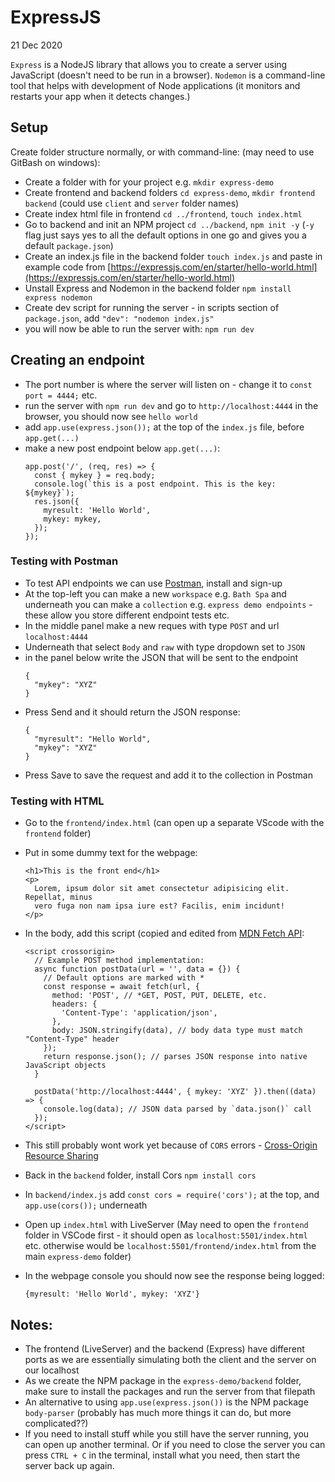 # ExpressJS

21 Dec 2020

`Express` is a NodeJS library that allows you to create a server using JavaScript (doesn't need to be run in a browser). `Nodemon` is a command-line tool that helps with development of Node applications (it monitors and restarts your app when it detects changes.)

## Setup

Create folder structure normally, or with command-line: (may need to use GitBash on windows):

- Create a folder with for your project e.g. `mkdir express-demo`
- Create frontend and backend folders `cd express-demo`, `mkdir frontend backend` (could use `client` and `server` folder names)
- Create index html file in frontend `cd ../frontend`, `touch index.html`
- Go to backend and init an NPM project `cd ../backend`, `npm init -y` (`-y` flag just says yes to all the default options in one go and gives you a default `package.json`)
- Create an index.js file in the backend folder `touch index.js` and paste in example code from [https://expressjs.com/en/starter/hello-world.html](https://expressjs.com/en/starter/hello-world.html)
- Unstall Express and Nodemon in the backend folder `npm install express nodemon`
- Create dev script for running the server - in scripts section of `package.json`, add `"dev": "nodemon index.js"`
- you will now be able to run the server with: `npm run dev`

## Creating an endpoint

- The port number is where the server will listen on - change it to `const port = 4444;` etc.
- run the server with `npm run dev` and go to `http://localhost:4444` in the browser, you should now see `hello world`
- add `app.use(express.json());` at the top of the `index.js` file, before `app.get(...)`
- make a new post endpoint below `app.get(...)`:
  ```
  app.post('/', (req, res) => {
    const { mykey } = req.body;
    console.log(`this is a post endpoint. This is the key: ${mykey}`);
    res.json({
      myresult: 'Hello World',
      mykey: mykey,
    });
  });
  ```

### Testing with Postman

- To test API endpoints we can use [Postman](https://www.postman.com/), install and sign-up
- At the top-left you can make a new `workspace` e.g. `Bath Spa` and underneath you can make a `collection` e.g. `express demo endpoints` - these allow you store different endpoint tests etc.
- In the middle panel make a new reques with type `POST` and url `localhost:4444`
- Underneath that select `Body` and `raw` with type dropdown set to `JSON`
- in the panel below write the JSON that will be sent to the endpoint
  ```
  {
    "mykey": "XYZ"
  }
  ```
- Press Send and it should return the JSON response:
  ```
  {
    "myresult": "Hello World",
    "mykey": "XYZ"
  }
  ```
- Press Save to save the request and add it to the collection in Postman

### Testing with HTML

- Go to the `frontend/index.html` (can open up a separate VScode with the `frontend` folder)
- Put in some dummy text for the webpage:
  ```
  <h1>This is the front end</h1>
  <p>
    Lorem, ipsum dolor sit amet consectetur adipisicing elit. Repellat, minus
    vero fuga non nam ipsa iure est? Facilis, enim incidunt!
  </p>
  ```
- In the body, add this script (copied and edited from [MDN Fetch API](https://developer.mozilla.org/en-US/docs/Web/API/Fetch_API/Using_Fetch):

  ```
  <script crossorigin>
    // Example POST method implementation:
    async function postData(url = '', data = {}) {
      // Default options are marked with *
      const response = await fetch(url, {
        method: 'POST', // *GET, POST, PUT, DELETE, etc.
        headers: {
          'Content-Type': 'application/json',
        },
        body: JSON.stringify(data), // body data type must match "Content-Type" header
      });
      return response.json(); // parses JSON response into native JavaScript objects
    }

    postData('http://localhost:4444', { mykey: 'XYZ' }).then((data) => {
      console.log(data); // JSON data parsed by `data.json()` call
    });
  </script>
  ```

- This still probably wont work yet because of `CORS` errors - [Cross-Origin Resource Sharing](https://developer.mozilla.org/en-US/docs/Web/HTTP/CORS/Errors)
- Back in the `backend` folder, install Cors `npm install cors`
- In `backend/index.js` add `const cors = require('cors');` at the top, and `app.use(cors());` underneath
- Open up `index.html` with LiveServer (May need to open the `frontend` folder in VSCode first - it should open as `localhost:5501/index.html` etc. otherwise would be `localhost:5501/frontend/index.html` from the main `express-demo` folder)
- In the webpage console you should now see the response being logged:
  ```
  {myresult: 'Hello World', mykey: 'XYZ'}
  ```

## Notes:

- The frontend (LiveServer) and the backend (Express) have different ports as we are essentially simulating both the client and the server on our localhost
- As we create the NPM package in the `express-demo/backend` folder, make sure to install the packages and run the server from that filepath
- An alternative to using `app.use(express.json())` is the NPM package `body-parser` (probably has much more things it can do, but more complicated??)
- If you need to install stuff while you still have the server running, you can open up another terminal. Or if you need to close the server you can press `CTRL + C` in the terminal, install what you need, then start the server back up again.
